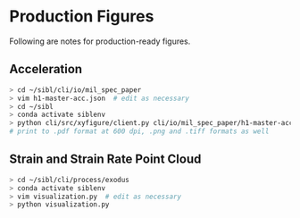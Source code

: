 # Production Figures

Following are notes for production-ready figures.

## Acceleration

```bash
> cd ~/sibl/cli/io/mil_spec_paper
> vim h1-master-acc.json  # edit as necessary
> cd ~/sibl
> conda activate siblenv
> python cli/src/xyfigure/client.py cli/io/mil_spec_paper/h1-master-acc.json
# print to .pdf format at 600 dpi, .png and .tiff formats as well
```

## Strain and Strain Rate Point Cloud

```bash
> cd ~/sibl/cli/process/exodus
> conda activate siblenv
> vim visualization.py  # edit as necessary
> python visualization.py
```